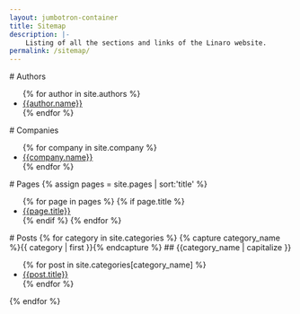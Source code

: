 ```yaml
---
layout: jumbotron-container
title: Sitemap
description: |-
    Listing of all the sections and links of the Linaro website.
permalink: /sitemap/
---
```

<div class="row">
<div class="col col-12 col-sm-6" markdown="1">
# Authors
<ul class="list-unstyled">
{% for author in site.authors %}
<a href="{{author.url}}">
    <li>{{author.name}}</li>
</a>
{% endfor %}
</ul>
# Companies
<ul class="list-unstyled">
{% for company in site.company %}
<a href="{{company.url}}">
    <li>{{company.name}}</li>
</a>
{% endfor %}
</ul>
# Pages
{% assign pages = site.pages | sort:'title' %}
<ul class="list-unstyled">
{% for page in pages %}
{% if page.title %}
<a href="{{page.url}}">
    <li>{{page.title}}</li>
</a>
{% endif %}
{% endfor %}
</ul>
</div>
<div class="col col-12 col-sm-6" markdown="1">
# Posts
{% for category in site.categories %}
{% capture category_name %}{{ category | first }}{% endcapture %}
## {{category_name | capitalize }}
<ul class="list-unstyled">
{% for post in site.categories[category_name] %}
<a href="{{post.url}}">
    <li>{{post.title}}</li>
</a>
{% endfor %}
</ul>
{% endfor %}
</div>
</div>
